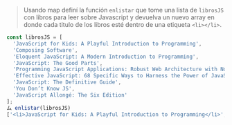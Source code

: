 > Usando map definí la función `enlistar` que tome una lista de `librosJS` con libros para leer sobre Javascript y devuelva un nuevo array en donde cada titulo de los libros esté dentro de una etiqueta `<li></li>`.
>
```js
const librosJS = [
  'JavaScript for Kids: A Playful Introduction to Programming',
  'Composing Software',
  'Eloquent JavaScript: A Modern Introduction to Programming',
  'JavaScript: The Good Parts',
  'Programming JavaScript Applications: Robust Web Architecture with Node, HTML5, and Moderns JS Libraries',
  'Effective JavaScript: 68 Specific Ways to Harness the Power of JavaScript',
  'JavaScript: The Definitive Guide',
  'You Don’t Know JS',
  'JavaScript Allongé: The Six Edition'
];
ム enlistar(librosJS)
['<li>JavaScript for Kids: A Playful Introduction to Programming</li>','<li>Composing Software</li>','<li>Eloquent JavaScript: A Modern Introduction to Programming</li>','<li>JavaScript: The Good Parts</li><li>Programming JavaScript Applications: Robust Web Architecture with Node, HTML5, and Moderns JS Libraries</li>','<li>Effective JavaScript: 68 Specific Ways to Harness the Power of JavaScript</li>','<li>JavaScript: The Definitive Guide</li>','<li>You Don’t Know JS</li><li>JavaScript Allongé: The Six Edition</li>'
```
